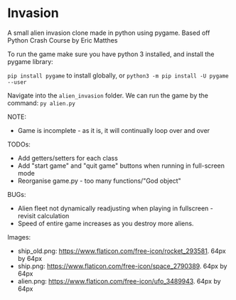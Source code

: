 # Invasion
A small alien invasion clone made in python using pygame. 
Based off Python Crash Course by Eric Matthes

To run the game make sure you have python 3 installed, and install the pygame library:

`pip install pygame` to install globally, or `python3 -m pip install -U pygame --user` 

Navigate into the `alien_invasion` folder. We can run the game by the command: `py alien.py`

NOTE: 
* Game is incomplete - as it is, it will continually loop over and over

TODOs: 
* Add getters/setters for each class 
* Add "start game" and "quit game" buttons when running in full-screen mode
* Reorganise game.py - too many functions/"God object" 

BUGs:
* Alien fleet not dynamically readjusting when playing in fullscreen - revisit calculation
* Speed of entire game increases as you destroy more aliens.

Images:
* ship_old.png: https://www.flaticon.com/free-icon/rocket_293581. 64px by 64px
* ship.png: https://www.flaticon.com/free-icon/space_2790389. 64px by 64px
* alien.png: https://www.flaticon.com/free-icon/ufo_3489943. 64px by 64px

